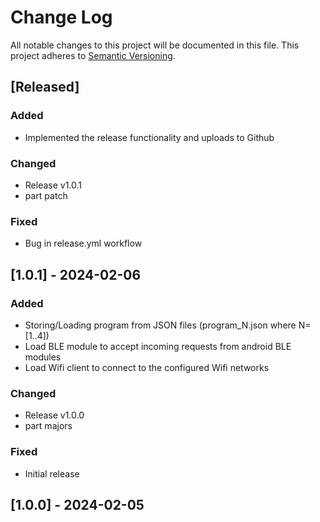 # Change Log

All notable changes to this project will be documented in this file.
This project adheres to [Semantic Versioning](http://semver.org/).

## [Released]

### Added
- Implemented the release functionality and uploads to Github

### Changed
- Release v1.0.1
- part patch

### Fixed
- Bug in release.yml workflow

## [1.0.1] - 2024-02-06

### Added
- Storing/Loading program from JSON files (program_N.json where N=[1..4])
- Load BLE module to accept incoming requests from android BLE modules
- Load Wifi client to connect to the configured Wifi networks

### Changed
- Release v1.0.0
- part majors

### Fixed
- Initial release

## [1.0.0] - 2024-02-05
